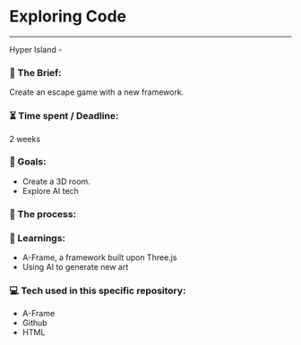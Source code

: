 # Exploring Code

---

Hyper Island - 

### :open_file_folder: The Brief:

Create an escape game with a new framework.


### :hourglass_flowing_sand: Time spent / Deadline:

2 weeks

### :dart: Goals:

- Create a 3D room.
- Explore AI tech

### :grimacing: The process:



### :blue_book: Learnings:

- A-Frame, a framework built upon Three.js
- Using AI to generate new art

### :computer: Tech used in this specific repository:

- A-Frame
- Github
- HTML
